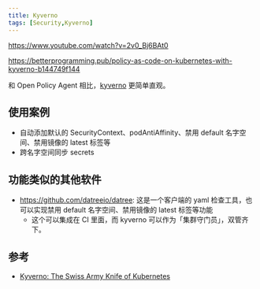 ```yaml
---
title: Kyverno
tags: [Security,Kyverno]
---
```


https://www.youtube.com/watch?v=2v0_Bj6BAt0

https://betterprogramming.pub/policy-as-code-on-kubernetes-with-kyverno-b144749f144

和 Open Policy Agent 相比，[kyverno](https://github.com/kyverno/kyverno) 更简单直观。

## 使用案例

- 自动添加默认的 SecurityContext、podAntiAffinity、禁用 default 名字空间、禁用镜像的 latest 标签等
- 跨名字空间同步 secrets

## 功能类似的其他软件

- https://github.com/datreeio/datree: 这是一个客户端的 yaml 检查工具，也可以实现禁用 default 名字空间、禁用镜像的 latest 标签等功能
  - 这个可以集成在 CI 里面，而 kyverno 可以作为「集群守门员」，双管齐下。

## 参考

- [Kyverno: The Swiss Army Knife of Kubernetes](https://neonmirrors.net/post/2021-01/kyverno-the-swiss-army-knife-of-kubernetes/)
